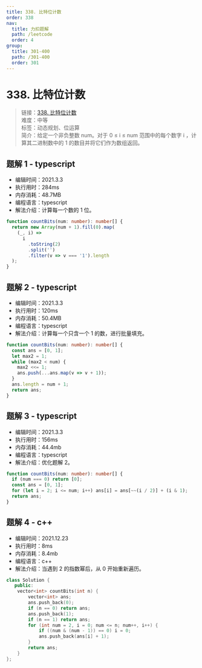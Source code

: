 ```yaml
---
title: 338. 比特位计数
order: 338
nav:
  title: 力扣题解
  path: /leetcode
  order: 4
group:
  title: 301-400
  path: /301-400
  order: 301
---
```


# 338. 比特位计数

> 链接：[338. 比特位计数](https://leetcode-cn.com/problems/counting-bits/)  
> 难度：中等  
> 标签：动态规划、位运算  
> 简介：给定一个非负整数 num。对于 0 ≤ i ≤ num 范围中的每个数字 i ，计算其二进制数中的 1 的数目并将它们作为数组返回。

## 题解 1 - typescript

- 编辑时间：2021.3.3
- 执行用时：284ms
- 内存消耗：48.7MB
- 编程语言：typescript
- 解法介绍：计算每一个数的 1 位。

```typescript
function countBits(num: number): number[] {
  return new Array(num + 1).fill(0).map(
    (_, i) =>
      i
        .toString(2)
        .split('')
        .filter(v => v === '1').length
  );
}
```

## 题解 2 - typescript

- 编辑时间：2021.3.3
- 执行用时：120ms
- 内存消耗：50.4MB
- 编程语言：typescript
- 解法介绍：计算每一个只含一个 1 的数，进行批量填充。

```typescript
function countBits(num: number): number[] {
  const ans = [0, 1];
  let max2 = 1;
  while (max2 < num) {
    max2 <<= 1;
    ans.push(...ans.map(v => v + 1));
  }
  ans.length = num + 1;
  return ans;
}
```

## 题解 3 - typescript

- 编辑时间：2021.3.3
- 执行用时：156ms
- 内存消耗：44.4mb
- 编程语言：typescript
- 解法介绍：优化题解 2。

```typescript
function countBits(num: number): number[] {
  if (num === 0) return [0];
  const ans = [0, 1];
  for (let i = 2; i <= num; i++) ans[i] = ans[~~(i / 2)] + (i & 1);
  return ans;
}
```

## 题解 4 - c++

- 编辑时间：2021.12.23
- 执行用时：8ms
- 内存消耗：8.4mb
- 编程语言：c++
- 解法介绍：当遇到 2 的指数幂后，从 0 开始重新遍历。

```cpp
class Solution {
   public:
    vector<int> countBits(int n) {
        vector<int> ans;
        ans.push_back(0);
        if (n == 0) return ans;
        ans.push_back(1);
        if (n == 1) return ans;
        for (int num = 2, i = 0; num <= n; num++, i++) {
            if ((num & (num - 1)) == 0) i = 0;
            ans.push_back(ans[i] + 1);
        }
        return ans;
    }
};
```
